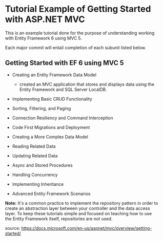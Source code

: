# Tutorial Example of Getting Started with ASP.NET MVC

This is an example tutorial done for the purpose of understanding working with Entity Framework 6 using MVC 5. 

Each major commit will entail completion of each subunit listed below. 


Getting Started with EF 6 using MVC 5
--------------------------------------

- Creating an Entity Framework Data Model
    - created an MVC application that stores and displays data using the Entity Framework and SQL Server LocalDB.
- Implementing Basic CRUD Functionality

- Sorting, Filtering, and Paging

- Connection Resiliency and Command Interception

- Code First Migrations and Deployment

- Creating a More Complex Data Model

- Reading Related Data

- Updating Related Data

- Async and Stored Procedures

- Handling Concurrency

- Implementing Inheritance

- Advanced Entity Framework Scenarios



**Note:** 
It's a common practice to implement the repository pattern in order to create an abstraction layer between your controller and the data access layer. To keep these tutorials simple and focused on teaching how to use the Entity Framework itself, repositories are not used. 

source: https://docs.microsoft.com/en-us/aspnet/mvc/overview/getting-started/
